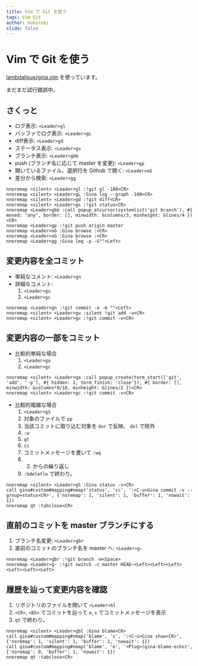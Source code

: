 ```yaml
---
title: Vim で Git を使う
tags: Vim Git
author: hokorobi
slide: false
---
```

# Vim で Git を使う

[lambdalisue/gina.vim](https://github.com/lambdalisue/gina.vim) を使っています。

まだまだ試行錯誤中。

## さくっと

- ログ表示: `<Leader>gl`
- バッファでログ表示: `<Leader>gL`
- diff表示: `<Leader>gd`
- ステータス表示: `<Leader>gs`
- ブランチ表示: `<Leader>gbb`
- push (ブランチ名に応じて master を変更): `<Leader>gp`
- 開いているファイル、選択行を Github で開く: `<Leader>oG`
- 差分から検索: `<Leader>gg`

```Vim:vimrc
nnoremap <silent> <Leader>gl :!git gl -100<CR>
nnoremap <silent> <Leader>gL :Gina log --graph -100<CR>
nnoremap <silent> <Leader>gd :!git diff<CR>
nnoremap <silent> <Leader>gs :!git status<CR>
nnoremap <Leader>gbb :call popup_atcursor(systemlist('git branch'), #{ moved: "any", border: [], minwidth: &columns/3, minheight: &lines/4 })<CR>
nnoremap <Leader>gp :!git push origin master
nnoremap <Leader>oG :Gina browse :<CR>
xnoremap <Leader>oG :Gina browse :<CR>
nnoremap <Leader>gg :Gina log -p -G""<Left>
```

## 変更内容を全コミット

- 単純なコメント: `<Leader>gn`
- 詳細なコメント:
  1. `<Leader>gu`
  2. `<Leader>gc`

```Vim:vimrc
nnoremap <Leader>gn :!git commit -a -m ""<Left>
nnoremap <silent> <Leader>gu :silent !git add -u<CR>
nnoremap <silent> <Leader>gc :!git commit -v<CR>
```

## 変更内容の一部をコミット

- 比較的単純な場合
  1. `<Leader>ga`
  2. `<Leader>gc`

```Vim:vimrc
nnoremap <silent> <Leader>ga :call popup_create(term_start(['git', 'add', '-p'], #{ hidden: 1, term_finish: 'close'}), #{ border: [], minwidth: &columns*9/10, minheight: &lines/2 })<CR>
nnoremap <silent> <Leader>gc :!git commit -v<CR>
```

- 比較的複雑な場合
  1. `<Leader>gS`
  2. 対象のファイルで `pp`
  3. 当該コミットに取り込む対象を `dor` で反映、 `dol` で除外
  4. `:w`
  5. `qt`
  6. `cc`
  7. コミットメッセージを書いて `:wq`
  8. 2. からの繰り返し
  9. `:bdeletle` で終わり。

```Vim:vimrc
nnoremap <silent> <Leader>gS :Gina status -s<CR>
call gina#custom#mapping#nmap('status', 'cc', ':<C-u>Gina commit -v --group=status<CR>', {'noremap': 1, 'silent': 1, 'buffer': 1, 'nowait': 1})
nnoremap qt :tabclose<CR>
```

## 直前のコミットを master ブランチにする

1. ブランチ名変更: `<Leader>gbr`
2. 直前のコミットのブランチ名を master へ: `<Leader>g-`

```Vim:vimrc
nnoremap <Leader>gbr :!git branch -m<Space>
nnoremap <Leader>g- :!git switch -c master HEAD~<Left><Left><Left><Left><Left><Left>
```

## 履歴を辿って変更内容を確認

1. リポジトリのファイルを開いて `<Leader>bl`
2. `<CR>`, `<BS>` でコミットを辿って `e`, `s` でコミットメッセージを表示
3. `qt` で終わり。

```Vim:vimrc
nnoremap <silent> <Leader>gbl :Gina blame<CR>
call gina#custom#mapping#nmap('blame', 's', ':<C-u>Gina show<CR>', {'noremap': 1, 'silent': 1, 'buffer': 1, 'nowait': 1})
call gina#custom#mapping#nmap('blame', 'e', '<Plug>(gina-blame-echo)', {'noremap': 0, 'buffer': 1, 'nowait': 1})
nnoremap qt :tabclose<CR>
```


